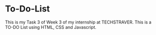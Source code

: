 # To-Do-List
This is my Task 3 of Week 3 of my internship at TECHSTRAVER. This is a TO-DO List using HTML, CSS and Javascript.
